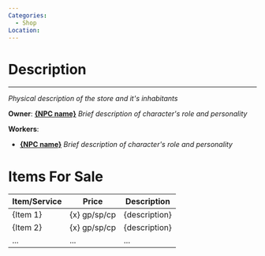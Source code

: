 ```yaml
---
Categories:
  - Shop
Location:
---
```

# Description
---
_Physical description of the store and it's inhabitants_

**Owner**: [**{NPC name}**](obsidian://open?file=NPC%20name) 
  _Brief description of character's role and personality_
  
**Workers**: 
- [**{NPC name}**](obsidian://open?file=NPC%20name) 
  _Brief description of character's role and personality_
# Items For Sale

| Item/Service | Price | Description |
| ---- | ---- | ---- |
| {Item 1} | {x} gp/sp/cp | {description} |
| {Item 2} | {x} gp/sp/cp | {description} |
| ... | ... | ... |
